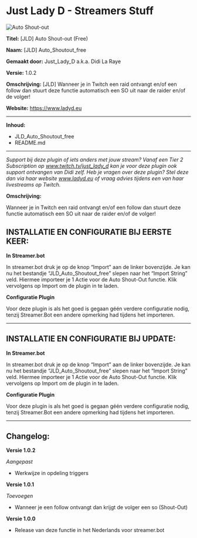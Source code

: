 # Just Lady D - Streamers Stuff

![Auto Shout-out](https://storage.ko-fi.com/cdn/useruploads/post/cac8aee2-64a4-4d26-bb31-9d1f5c1a41df_autoshoutout_productitem.png)

**Titel:**
[JLD] Auto Shout-out (Free)

**Naam:**
[JLD] Auto_Shoutout_free

**Gemaakt door:**
Just_Lady_D a.k.a. Didi La Raye

**Versie:**
1.0.2

**Omschrijving:**
[JLD] Wanneer je in Twitch een raid ontvangt en/of een follow dan stuurt deze functie automatisch een SO uit naar de raider en/of de volger!

**Website:**
https://www.ladyd.eu

-------------------------------------------------------------------------------------------------------------------------------------
**Inhoud:**

- JLD_Auto_Shoutout_free
- README.md


-------------------------------------------------------------------------------------------------------------------------------------
*Support bij deze plugin of iets anders met jouw stream? Vanaf een Tier 2 Subscription op www.twitch.tv/just_lady_d kan je voor deze plugin ook support ontvangen van Didi zelf. Heb je vragen over deze plugin? Stel deze dan via haar website www.ladyd.eu of vraag advies tijdens een van haar livestreams op Twitch.*


**Omschrijving:**

Wanneer je in Twitch een raid ontvangt en/of een follow dan stuurt deze functie automatisch een SO uit naar de raider en/of de volger!


## **INSTALLATIE EN CONFIGURATIE BIJ EERSTE KEER:**

**In Streamer.bot**

In streamer.bot druk je op de knop “Import” aan de linker bovenzijde. Je kan nu het bestandje “JLD_Auto_Shoutout_free” slepen naar het “Import String” veld. 
Hiermee importeer je 1 Actie voor de Auto Shout-Out functie. Klik vervolgens op Import om de plugin in te laden.

**Configuratie Plugin**

Voor deze plugin is als het goed is gegaan géén verdere configuratie nodig, tenzij Streamer.Bot een andere opmerking had tijdens het importeren.


-------------------------------------------------------------------------------------------------------------------------------------

## **INSTALLATIE EN CONFIGURATIE BIJ UPDATE:**

**In Streamer.bot**

In streamer.bot druk je op de knop “Import” aan de linker bovenzijde. Je kan nu het bestandje “JLD_Auto_Shoutout_free” slepen naar het “Import String” veld. 
Hiermee importeer je 1 Actie voor de Auto Shout-Out functie. Klik vervolgens op Import om de plugin in te laden.

**Configuratie Plugin**

Voor deze plugin is als het goed is gegaan géén verdere configuratie nodig, tenzij Streamer.Bot een andere opmerking had tijdens het importeren.

-------------------------------------------------------------------------------------------------------------------------------------

## Changelog:

**Versie 1.0.2**

*Aangepast*
- Werkwijze in opdeling triggers

**Versie 1.0.1**

*Toevoegen*
- Wanneer je een follow ontvangt dan krijgt de volger een so (Shout-Out)

**Versie 1.0.0**

- Release van deze functie in het Nederlands voor streamer.bot

